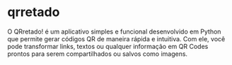 # qrretado
O QRretado! é um aplicativo simples e funcional desenvolvido em Python que permite gerar códigos QR de maneira rápida e intuitiva. Com ele, você pode transformar links, textos ou qualquer informação em QR Codes prontos para serem compartilhados ou salvos como imagens.
